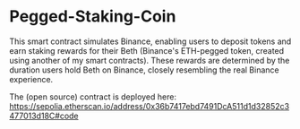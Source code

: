 # Pegged-Staking-Coin

This smart contract simulates Binance, enabling users to deposit tokens and earn staking rewards for their Beth (Binance's ETH-pegged token, created using another of my smart contracts). These rewards are determined by the duration users hold Beth on Binance, closely resembling the real Binance experience.

The (open source) contract is deployed here:
https://sepolia.etherscan.io/address/0x36b7417ebd7491DcA511d1d32852c3477013d18C#code
